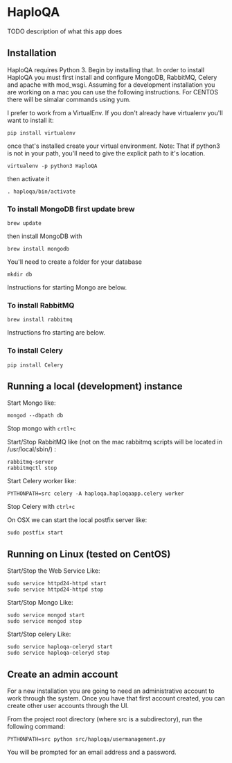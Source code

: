 # HaploQA

TODO description of what this app does

## Installation

HaploQA requires Python 3.  Begin by installing that. In order to install HaploQA you must first install and configure MongoDB, RabbitMQ, Celery and apache with mod_wsgi. Assuming for a development installation you are working on a mac you can use the following instructions.  For CENTOS there will be simalar commands using yum.

I prefer to work from a VirtualEnv.  If you don't already have virtualenv you'll want to install it:

    pip install virtualenv
    
once that's installed create your virtual environment.  Note: That if python3 is not in your path, you'll need to give the explicit path to it's location.

    virtualenv -p python3 HaploQA
    
then activate it

    . haploqa/bin/activate
    
### To install MongoDB first update brew

    brew update
    
then install MongoDB with

    brew install mongodb
    
You'll need to create a folder for your database

    mkdir db
    
Instructions for starting Mongo are below.

### To install RabbitMQ

    brew install rabbitmq
    
Instructions fro starting are below.

### To install Celery

    pip install Celery



## Running a local (development) instance

Start Mongo like:

    mongod --dbpath db

Stop mongo with `crtl+c`

Start/Stop RabbitMQ like (not on the mac rabbitmq scripts will be located in /usr/local/sbin/) :

    rabbitmq-server
    rabbitmqctl stop

Start Celery worker like:

    PYTHONPATH=src celery -A haploqa.haploqaapp.celery worker

Stop Celery with `ctrl+c`

On OSX we can start the local postfix server like:

    sudo postfix start

## Running on Linux (tested on CentOS)

Start/Stop the Web Service Like:

    sudo service httpd24-httpd start
    sudo service httpd24-httpd stop

Start/Stop Mongo Like:

    sudo service mongod start
    sudo service mongod stop

Start/Stop celery Like:

    sudo service haploqa-celeryd start
    sudo service haploqa-celeryd stop

## Create an admin account

For a new installation you are going to need an administrative account to work through the system.  Once you have that first account created, you can create other user accounts through the UI.  

From the project root directory (where src is a subdirectory), run the following command:

    PYTHONPATH=src python src/haploqa/usermanagement.py
    
You will be prompted for an email address and a password.